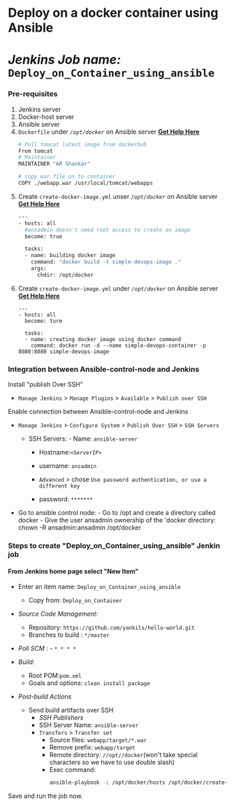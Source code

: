 # Deploy on a docker container using Ansible
# *Jenkins Job name:* `Deploy_on_Container_using_ansible`

### Pre-requisites

1. Jenkins server 
1. Docker-host server 
1. Ansible server
1. `Dockerfile` under *`/opt/docker`* on Ansible server **[Get Help Here]()**
   ```sh 
   # Pull tomcat latest image from dockerhub 
   From tomcat
   # Maintainer
   MAINTAINER "AR Shankar" 

   # copy war file on to container 
   COPY ./webapp.war /usr/local/tomcat/webapps
1. Create `create-docker-image.yml` unser *`/opt/docker`* on Ansible server **[Get Help Here]()**
   ```sh
   ---
   - hosts: all
     #ansadmin doesn't need root access to create an image
     become: true 

     tasks:
     - name: building docker image
       command: "docker build -t simple-devops-image ." 
       args:
         chdir: /opt/docker
   ```
1. Create `create-docker-image.yml` under *`/opt/docker`* on Ansible server **[Get Help Here]()**
   ```ssh
   ---
   - hosts: all
     become: ture

     tasks:
     - name: creating docker image using docker command
       command: docker run -d --name simple-devops-container -p 8080:8080 simple-devops-image
   ```

### Integration between Ansible-control-node and Jenkins

Install "publish Over SSH"
 - `Manage Jenkins` > `Manage Plugins` > `Available` > `Publish over SSH`

Enable connection between Ansible-control-node and Jenkins

- `Manage Jenkins` > `Configure System` > `Publish Over SSH` > `SSH Servers` 

	- SSH Servers:
                - Name: `ansible-server`
		- Hostname:`<ServerIP>`
		- username: `ansadmin`
               
       -  `Advanced` > chose `Use password authentication, or use a different key`
		 - password: `*******`

- Go to ansible control node:
       - Go to /opt and create a directory called docker
       - Give the user ansadmin ownership of the 'docker directory: chown -R ansadmin:ansadmin /opt/docker
 
### Steps to create "Deploy_on_Container_using_ansible" Jenkin job
#### From Jenkins home page select "New Item"
   - Enter an item name: `Deploy_on_Container_using_ansible`
     - Copy from: `Deploy_on_Container`
     
   - *Source Code Management:*
      - Repository: `https://github.com/yankils/hello-world.git`
      - Branches to build : `*/master`  
   - *Poll SCM* :      - `* * * *`

   - *Build:*
     - Root POM:`pom.xml`
     - Goals and options: `clean install package`

 - *Post-build Actions*
   - Send build artifacts over SSH
     - *SSH Publishers*
      - SSH Server Name: `ansible-server`
       - `Transfers` >  `Transfer set`
            - Source files: `webapp/target/*.war`
	       - Remove prefix: `webapp/target`
	       - Remote directory: `//opt//docker`(won't take special characters so we have to use double slash)
	       - Exec command: 
                ```sh 
                ansible-playbook -i /opt/docker/hosts /opt/docker/create-docker-image.yml;
                ```

Save and run the job now.
